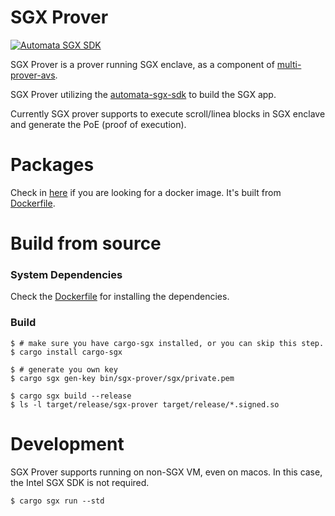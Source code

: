 # SGX Prover
[![Automata SGX SDK](https://img.shields.io/badge/Power%20By-Automata%20SGX%20SDK-orange.svg)](https://github.com/automata-network/automata-sgx-sdk)

SGX Prover is a prover running SGX enclave, as a component of [multi-prover-avs](https://github.com/automata-network/multi-prover-avs).

SGX Prover utilizing the [automata-sgx-sdk](https://github.com/automata-network/automata-sgx-sdk) to build the SGX app.

Currently SGX prover supports to execute scroll/linea blocks in SGX enclave and generate the PoE (proof of execution).

# Packages

Check in [here](https://github.com/automata-network/sgx-prover/pkgs/container/sgx-prover) if you are looking for a docker image. It's built from [Dockerfile](avs/docker/Dockerfile).

# Build from source

### System Dependencies

Check the [Dockerfile](docker/Dockerfile) for installing the dependencies.

### Build

```
$ # make sure you have cargo-sgx installed, or you can skip this step.
$ cargo install cargo-sgx

$ # generate you own key
$ cargo sgx gen-key bin/sgx-prover/sgx/private.pem

$ cargo sgx build --release
$ ls -l target/release/sgx-prover target/release/*.signed.so
```

# Development

SGX Prover supports running on non-SGX VM, even on macos. In this case, the Intel SGX SDK is not required.

```
$ cargo sgx run --std
```